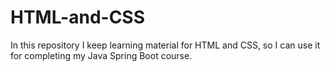 # HTML-and-CSS
In this repository I keep learning material for HTML and CSS, so I can use it for completing my Java Spring Boot course.

